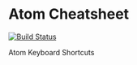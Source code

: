 Atom Cheatsheet
===============

[![Build Status](https://travis-ci.com/ruzickap/cheatsheet-atom.svg?branch=master)](https://travis-ci.com/ruzickap/cheatsheet-atom)

Atom Keyboard Shortcuts
